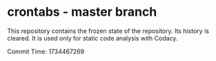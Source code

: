 # crontabs - master branch

This repository contains the frozen state of the repository.
Its history is cleared. It is used only for static code
analysis with Codacy.

Commit Time: 1734467269